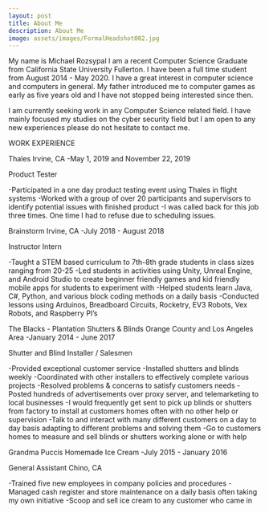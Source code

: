 ```yaml
---
layout: post
title: About Me
description: About Me
image: assets/images/FormalHeadshot002.jpg
---
```


My name is Michael Rozsypal I am a recent Computer Science Graduate from California State University Fullerton. I have been a full time student from August 2014 - May 2020.
I have a great interest in computer science and computers in general. My father introduced me to computer games as early as five years old and I have not stopped being interested since then. 


I am currently seeking work in any Computer Science related field. I have mainly focused my studies on the cyber security field but I am open to any new experiences please do not hesitate to contact me.

WORK EXPERIENCE

Thales Irvine, CA   -May 1, 2019 and November 22, 2019

Product Tester

-Participated in a one day product testing event using Thales in flight systems
-Worked with a group of over 20 participants and supervisors to identify potential issues with finished product
-I was called back for this job three times. One time I had to refuse due to scheduling issues.

Brainstorm Irvine, CA   -July 2018 - August 2018

Instructor Intern

-Taught a STEM based curriculum to 7th-8th grade students in class sizes ranging from 20-25
-Led students in activities using Unity, Unreal Engine, and Android Studio to create beginner friendly games and kid friendly mobile apps for students to experiment with
-Helped students learn Java, C#, Python, and various block coding methods on a daily basis
-Conducted lessons using Arduinos, Breadboard Circuits, Rocketry, EV3 Robots, Vex Robots, and Raspberry PI’s

The Blacks - Plantation Shutters & Blinds  Orange County and Los Angeles Area  -January 2014 - June 2017

Shutter and Blind Installer / Salesmen

-Provided exceptional customer service
-Installed shutters and blinds weekly
-Coordinated with other installers to effectively complete various projects
-Resolved problems & concerns to satisfy customers needs
-Posted hundreds of advertisements over proxy server, and telemarketing to local businesses
-I would frequently get sent to pick up blinds or shutters from factory to install at customers homes often with no other help or supervision
-Talk to and interact with many different customers on a day to day basis adapting to different problems and solving them
-Go to customers homes to measure and sell blinds or shutters working alone or with help

Grandma Puccis Homemade Ice Cream    -July 2015 - January 2016

General Assistant Chino, CA

-Trained five new employees in company policies and procedures
-Managed cash register and store maintenance on a daily basis often taking my own initiative
-Scoop and sell ice cream to any customer who came in




